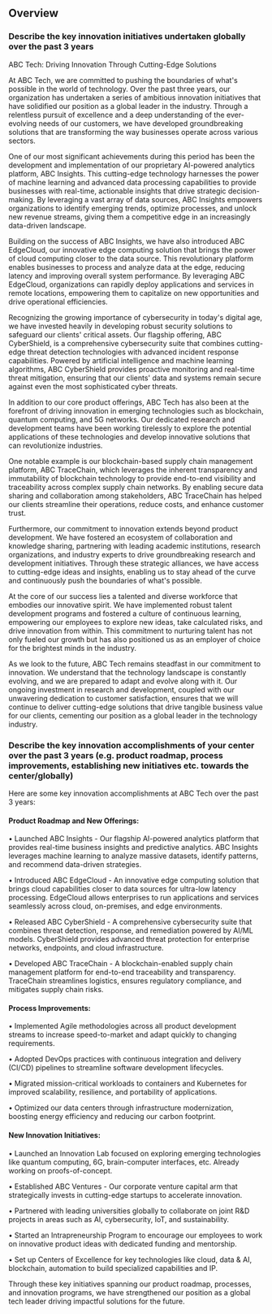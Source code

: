 ## Overview

### Describe the key innovation initiatives undertaken globally over the past 3 years

ABC Tech: Driving Innovation Through Cutting-Edge Solutions

At ABC Tech, we are committed to pushing the boundaries of what's possible in the world of technology. Over the past three years, our organization has undertaken a series of ambitious innovation initiatives that have solidified our position as a global leader in the industry. Through a relentless pursuit of excellence and a deep understanding of the ever-evolving needs of our customers, we have developed groundbreaking solutions that are transforming the way businesses operate across various sectors.

One of our most significant achievements during this period has been the development and implementation of our proprietary AI-powered analytics platform, ABC Insights. This cutting-edge technology harnesses the power of machine learning and advanced data processing capabilities to provide businesses with real-time, actionable insights that drive strategic decision-making. By leveraging a vast array of data sources, ABC Insights empowers organizations to identify emerging trends, optimize processes, and unlock new revenue streams, giving them a competitive edge in an increasingly data-driven landscape.

Building on the success of ABC Insights, we have also introduced ABC EdgeCloud, our innovative edge computing solution that brings the power of cloud computing closer to the data source. This revolutionary platform enables businesses to process and analyze data at the edge, reducing latency and improving overall system performance. By leveraging ABC EdgeCloud, organizations can rapidly deploy applications and services in remote locations, empowering them to capitalize on new opportunities and drive operational efficiencies.

Recognizing the growing importance of cybersecurity in today's digital age, we have invested heavily in developing robust security solutions to safeguard our clients' critical assets. Our flagship offering, ABC CyberShield, is a comprehensive cybersecurity suite that combines cutting-edge threat detection technologies with advanced incident response capabilities. Powered by artificial intelligence and machine learning algorithms, ABC CyberShield provides proactive monitoring and real-time threat mitigation, ensuring that our clients' data and systems remain secure against even the most sophisticated cyber threats.

In addition to our core product offerings, ABC Tech has also been at the forefront of driving innovation in emerging technologies such as blockchain, quantum computing, and 5G networks. Our dedicated research and development teams have been working tirelessly to explore the potential applications of these technologies and develop innovative solutions that can revolutionize industries.

One notable example is our blockchain-based supply chain management platform, ABC TraceChain, which leverages the inherent transparency and immutability of blockchain technology to provide end-to-end visibility and traceability across complex supply chain networks. By enabling secure data sharing and collaboration among stakeholders, ABC TraceChain has helped our clients streamline their operations, reduce costs, and enhance customer trust.

Furthermore, our commitment to innovation extends beyond product development. We have fostered an ecosystem of collaboration and knowledge sharing, partnering with leading academic institutions, research organizations, and industry experts to drive groundbreaking research and development initiatives. Through these strategic alliances, we have access to cutting-edge ideas and insights, enabling us to stay ahead of the curve and continuously push the boundaries of what's possible.

At the core of our success lies a talented and diverse workforce that embodies our innovative spirit. We have implemented robust talent development programs and fostered a culture of continuous learning, empowering our employees to explore new ideas, take calculated risks, and drive innovation from within. This commitment to nurturing talent has not only fueled our growth but has also positioned us as an employer of choice for the brightest minds in the industry.

As we look to the future, ABC Tech remains steadfast in our commitment to innovation. We understand that the technology landscape is constantly evolving, and we are prepared to adapt and evolve along with it. Our ongoing investment in research and development, coupled with our unwavering dedication to customer satisfaction, ensures that we will continue to deliver cutting-edge solutions that drive tangible business value for our clients, cementing our position as a global leader in the technology industry.

### Describe the key innovation accomplishments of your center over the past 3 years (e.g. product roadmap, process improvements, establishing new initiatives etc. towards the center/globally)
Here are some key innovation accomplishments at ABC Tech over the past 3 years:

#### Product Roadmap and New Offerings:

• Launched ABC Insights - Our flagship AI-powered analytics platform that provides real-time business insights and predictive analytics. ABC Insights leverages machine learning to analyze massive datasets, identify patterns, and recommend data-driven strategies.

• Introduced ABC EdgeCloud - An innovative edge computing solution that brings cloud capabilities closer to data sources for ultra-low latency processing. EdgeCloud allows enterprises to run applications and services seamlessly across cloud, on-premises, and edge environments.

• Released ABC CyberShield - A comprehensive cybersecurity suite that combines threat detection, response, and remediation powered by AI/ML models. CyberShield provides advanced threat protection for enterprise networks, endpoints, and cloud infrastructure.

• Developed ABC TraceChain - A blockchain-enabled supply chain management platform for end-to-end traceability and transparency. TraceChain streamlines logistics, ensures regulatory compliance, and mitigates supply chain risks.

#### Process Improvements:

• Implemented Agile methodologies across all product development streams to increase speed-to-market and adapt quickly to changing requirements.

• Adopted DevOps practices with continuous integration and delivery (CI/CD) pipelines to streamline software development lifecycles.

• Migrated mission-critical workloads to containers and Kubernetes for improved scalability, resilience, and portability of applications.

• Optimized our data centers through infrastructure modernization, boosting energy efficiency and reducing our carbon footprint.

#### New Innovation Initiatives:

• Launched an Innovation Lab focused on exploring emerging technologies like quantum computing, 6G, brain-computer interfaces, etc. Already working on proofs-of-concept.

• Established ABC Ventures - Our corporate venture capital arm that strategically invests in cutting-edge startups to accelerate innovation.

• Partnered with leading universities globally to collaborate on joint R&D projects in areas such as AI, cybersecurity, IoT, and sustainability.

• Started an Intrapreneurship Program to encourage our employees to work on innovative product ideas with dedicated funding and mentorship.

• Set up Centers of Excellence for key technologies like cloud, data & AI, blockchain, automation to build specialized capabilities and IP.

Through these key initiatives spanning our product roadmap, processes, and innovation programs, we have strengthened our position as a global tech leader driving impactful solutions for the future.
